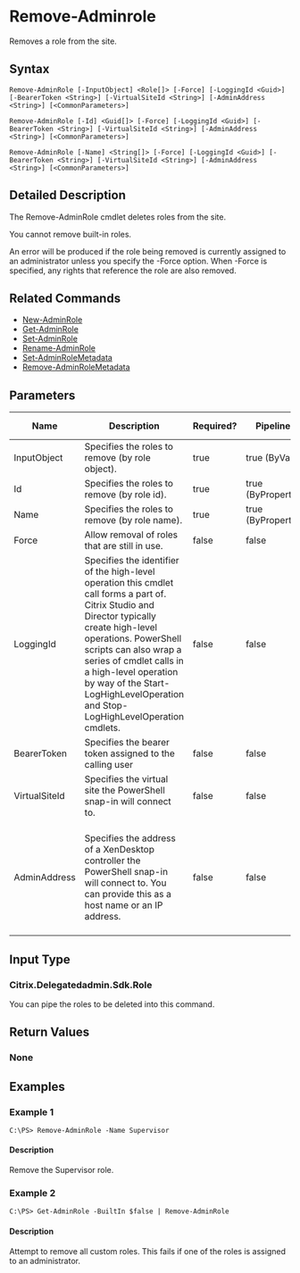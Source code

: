 ﻿
# Remove-Adminrole
Removes a role from the site.
## Syntax
```
Remove-AdminRole [-InputObject] <Role[]> [-Force] [-LoggingId <Guid>] [-BearerToken <String>] [-VirtualSiteId <String>] [-AdminAddress <String>] [<CommonParameters>]

Remove-AdminRole [-Id] <Guid[]> [-Force] [-LoggingId <Guid>] [-BearerToken <String>] [-VirtualSiteId <String>] [-AdminAddress <String>] [<CommonParameters>]

Remove-AdminRole [-Name] <String[]> [-Force] [-LoggingId <Guid>] [-BearerToken <String>] [-VirtualSiteId <String>] [-AdminAddress <String>] [<CommonParameters>]
```
## Detailed Description
The Remove-AdminRole cmdlet deletes roles from the site.

You cannot remove built-in roles.

An error will be produced if the role being removed is currently assigned to an administrator unless you specify the -Force option. When -Force is specified, any rights that reference the role are also removed.


## Related Commands

* [New-AdminRole](../New-AdminRole/)
* [Get-AdminRole](../Get-AdminRole/)
* [Set-AdminRole](../Set-AdminRole/)
* [Rename-AdminRole](../Rename-AdminRole/)
* [Set-AdminRoleMetadata](../Set-AdminRoleMetadata/)
* [Remove-AdminRoleMetadata](../Remove-AdminRoleMetadata/)
## Parameters
| Name   | Description | Required? | Pipeline Input | Default Value |
| --- | --- | --- | --- | --- |
| InputObject | Specifies the roles to remove (by role object). | true | true (ByValue) |  |
| Id | Specifies the roles to remove (by role id). | true | true (ByPropertyName) |  |
| Name | Specifies the roles to remove (by role name). | true | true (ByPropertyName) |  |
| Force | Allow removal of roles that are still in use. | false | false |  |
| LoggingId | Specifies the identifier of the high-level operation this cmdlet call forms a part of. Citrix Studio and Director typically create high-level operations. PowerShell scripts can also wrap a series of cmdlet calls in a high-level operation by way of the Start-LogHighLevelOperation and Stop-LogHighLevelOperation cmdlets. | false | false |  |
| BearerToken | Specifies the bearer token assigned to the calling user | false | false |  |
| VirtualSiteId | Specifies the virtual site the PowerShell snap-in will connect to. | false | false |  |
| AdminAddress | Specifies the address of a XenDesktop controller the PowerShell snap-in will connect to. You can provide this as a host name or an IP address. | false | false | Localhost. Once a value is provided by any cmdlet, this value becomes the default. |

## Input Type

### Citrix.Delegatedadmin.Sdk.Role
You can pipe the roles to be deleted into this command.
## Return Values

### None

## Examples

### Example 1
```
C:\PS> Remove-AdminRole -Name Supervisor
```
#### Description
Remove the Supervisor role.
### Example 2
```
C:\PS> Get-AdminRole -BuiltIn $false | Remove-AdminRole
```
#### Description
Attempt to remove all custom roles. This fails if one of the roles is assigned to an administrator.
